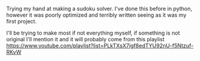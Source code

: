 Trying my hand at making a sudoku solver. I've done this before in python,
however it was poorly optimized and terribly written seeing as it was my first project.

I'll be trying to make most if not everything myself, if something is not original I'll mention it
and it will probably come from this playlist https://www.youtube.com/playlist?list=PLkTXsX7igf8edTYU92nU-f5Ntzuf-RKvW
